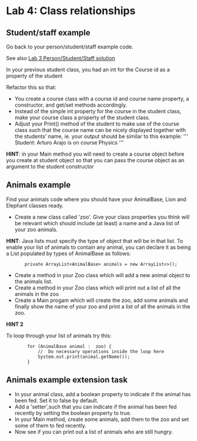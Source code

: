 # Lab 4: Class relationships


## Student/staff example

Go back to your person/student/staff example code.

See also [Lab 3 Person/Student/Staff solution](solution-lab3-student-java.html)

In your previous student class, you had an int for the Course id as a property of the student

Refactor this so that:

   * You create a course class with a course id and course name property, a constructor, and get/set methods accordingly.
   * Instead of the simple int property for the course in the student class, make your course class a property of the student class.
   * Adjust your Print() method of the student to make use of the course class such that the course name can be nicely displayed together with the students' name, ie. your output should be similar to this example:
     '''
     Student: Arturo Arajo is on course Physics
     '''

__HINT__: in your Main method you will need to create a course object before you create at student object so that you can pass the course object as an argument to the student constructor

## Animals example

Find your animals code where you should have your AnimalBase, Lion and Elephant classes ready.

   * Create a new class called 'zoo'.  Give your class properties you think will be relevant which should include (at least) a name and a Java list of your zoo animals.
     
__HINT__: Java lists must specify the type of object that will be in that list.  To enable your list of animals to contain any animal, you can declare it as being a List populated by types of AnimalBase as follows:

```
       private ArrayList<AnimalBase> animals = new ArrayList<>();

```



  * Create a method in your Zoo class which will add a new animal object to the animals list.
  * Create a method in your Zoo class which will print out a list of all the animals in the zoo
  * Create a Main progam which will create the zoo, add some animals and finally show the name of your zoo and print a list of all the animals in the zoo.

__HINT 2__

To loop through your list of animals try this:

```
        for (AnimalBase animal :  zoo) {
            //  Do necessary operations inside the loop here
            System.out.print(animal.getName());
        }

```

## Animals example extension task

 * In your animal class, add a boolean property to indicate if the animal has been fed.  Set it to false by default.
 * Add a 'setter',such that you can indicate if the animal has been fed recently by setting the boolean property to true.
 * In your Main method, create some animals, add them to the zoo and set some of them to fed recently.
 * Now see if you can print out a list of animals who are still hungry.
